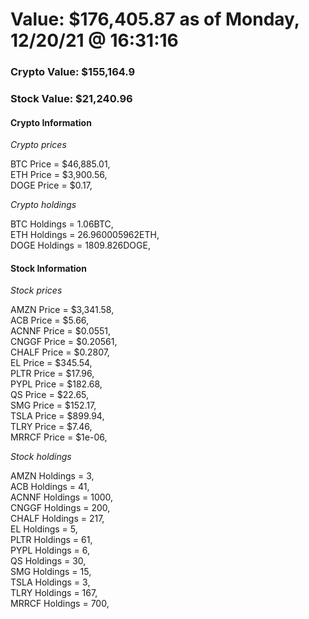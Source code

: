 # Value: $176,405.87 as of Monday, 12/20/21 @ 16:31:16 

### Crypto Value: $155,164.9

### Stock Value: $21,240.96

#### Crypto Information 
*Crypto prices* 

BTC Price = $46,885.01,  
ETH Price = $3,900.56,  
DOGE Price = $0.17,  


*Crypto holdings* 

BTC Holdings = 1.06BTC,  
ETH Holdings = 26.960005962ETH,  
DOGE Holdings = 1809.826DOGE,  


#### Stock Information 

*Stock prices* 

AMZN Price = $3,341.58,  
ACB Price = $5.66,  
ACNNF Price = $0.0551,  
CNGGF Price = $0.20561,  
CHALF Price = $0.2807,  
EL Price = $345.54,  
PLTR Price = $17.96,  
PYPL Price = $182.68,  
QS Price = $22.65,  
SMG Price = $152.17,  
TSLA Price = $899.94,  
TLRY Price = $7.46,  
MRRCF Price = $1e-06,  


*Stock holdings* 

AMZN Holdings = 3,  
ACB Holdings = 41,  
ACNNF Holdings = 1000,  
CNGGF Holdings = 200,  
CHALF Holdings = 217,  
EL Holdings = 5,  
PLTR Holdings = 61,  
PYPL Holdings = 6,  
QS Holdings = 30,  
SMG Holdings = 15,  
TSLA Holdings = 3,  
TLRY Holdings = 167,  
MRRCF Holdings = 700,  


